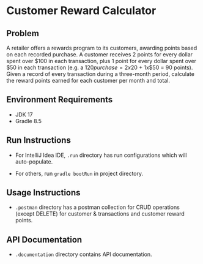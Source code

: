 # Customer Reward Calculator

## Problem

A retailer offers a rewards program to its customers, awarding points based on each recorded purchase.
A customer receives 2 points for every dollar spent over $100 in each transaction, plus 1 point for every dollar spent
over $50 in each transaction (e.g. a $120 purchase = 2x$20 + 1x$50 = 90 points).
Given a record of every transaction during a three-month period, calculate the reward points earned for each customer
per month and total.

## Environment Requirements

* JDK 17
* Gradle 8.5

## Run Instructions

* For IntelliJ Idea IDE, `.run` directory has run configurations which will auto-populate.

* For others, run `gradle bootRun` in project directory.

## Usage Instructions

* `.postman` directory has a postman collection for CRUD operations (except DELETE) for customer & transactions and
  customer reward points.

## API Documentation

* `.documentation` directory contains API documentation.